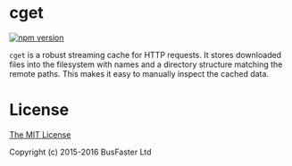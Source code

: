 cget
====

[![npm version](https://img.shields.io/npm/v/cget.svg)](https://www.npmjs.com/package/cget)

`cget` is a robust streaming cache for HTTP requests.
It stores downloaded files into the filesystem with names and a directory structure matching the remote paths.
This makes it easy to manually inspect the cached data.

License
===

[The MIT License](https://raw.githubusercontent.com/charto/cget/master/LICENSE)

Copyright (c) 2015-2016 BusFaster Ltd
